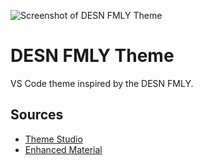 ![Screenshot of DESN FMLY Theme]()

# DESN FMLY Theme
VS Code theme inspired by the DESN FMLY. 

## Sources
* [Theme Studio](https://themes.vscode.one)
* [Enhanced Material](https://themes.vscode.one/theme/c0ldf1re/pIYlLD0S)
